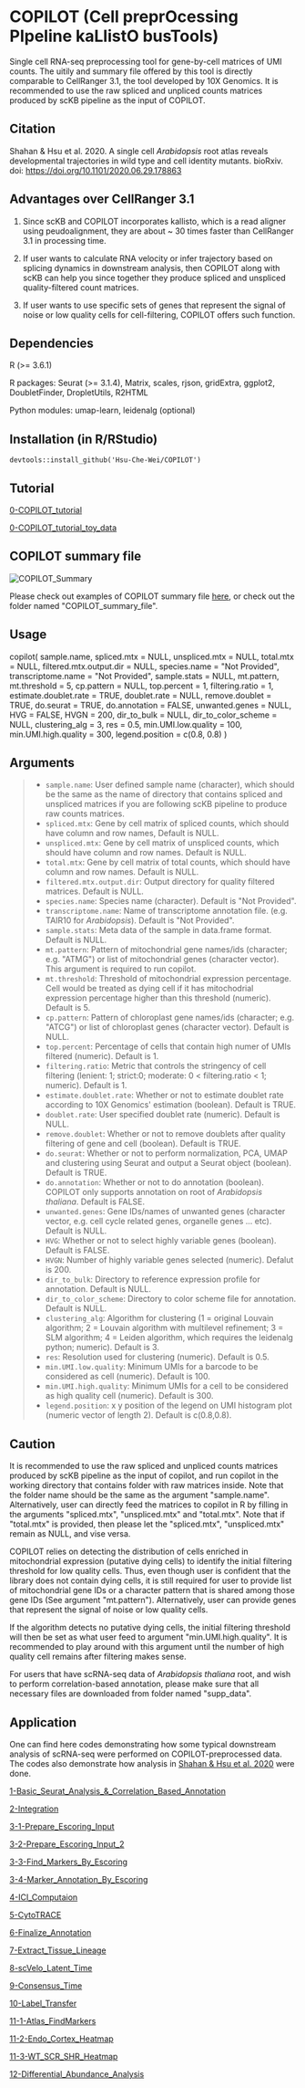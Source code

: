 # COPILOT (Cell preprOcessing PIpeline kaLlistO busTools) 

Single cell RNA-seq preprocessing tool for gene-by-cell matrices of UMI counts. The uitily and summary file offered by this tool is directly comparable to CellRanger 3.1, the tool developed by 10X Genomics. It is recommended to use the raw spliced and unpliced counts matrices produced by scKB pipeline as the input of COPILOT.

## Citation

Shahan & Hsu et al. 2020. A single cell _Arabidopsis_ root atlas reveals developmental trajectories in wild type and cell identity mutants. bioRxiv. doi: https://doi.org/10.1101/2020.06.29.178863

## Advantages over CellRanger 3.1

1. Since scKB and COPILOT incorporates kallisto, which is a read aligner using peudoalignment, they are about ~ 30 times faster than CellRanger 3.1 in processing time. 

2. If user wants to calculate RNA velocity or infer trajectory based on splicing dynamics in downstream analysis, then COPILOT along with scKB can help you since together they produce spliced and unspliced quality-filtered count matrices. 

3. If user wants to use specific sets of genes that represent the signal of noise or low quality cells for cell-filtering, COPILOT offers such function.

## Dependencies

R (>= 3.6.1)

R packages: Seurat (>= 3.1.4), Matrix, scales, rjson, gridExtra, ggplot2, DoubletFinder, DropletUtils, R2HTML

Python modules: umap-learn, leidenalg (optional)

## Installation (in R/RStudio)
   ```
devtools::install_github('Hsu-Che-Wei/COPILOT')
   ```

## Tutorial

[0-COPILOT_tutorial](https://github.com/Hsu-Che-Wei/COPILOT/tree/master/jupyter_notebook/0-COPILOT_tutorial.ipynb)

[0-COPILOT_tutorial_toy_data](https://github.com/Hsu-Che-Wei/COPILOT/tree/master/jupyter_notebook/0-COPILOT_tutorial_toy_data.ipynb)

## COPILOT summary file

![COPILOT_Summary](/images/COPILOT_Summary.png)

Please check out examples of COPILOT summary file [here](https://github.com/Hsu-Che-Wei/COPILOT/tree/master/COPILOT_summary_file/COPILOT_summary_files.pdf), or check out the folder named "COPILOT_summary_file".


## Usage

copilot( sample.name, spliced.mtx = NULL, unspliced.mtx = NULL, total.mtx = NULL, filtered.mtx.output.dir = NULL, species.name = "Not Provided", transcriptome.name = "Not Provided", sample.stats = NULL, mt.pattern, mt.threshold = 5, cp.pattern = NULL, top.percent = 1, filtering.ratio = 1, estimate.doublet.rate = TRUE, doublet.rate = NULL, remove.doublet = TRUE, do.seurat = TRUE, do.annotation = FALSE, unwanted.genes = NULL, HVG = FALSE, HVGN = 200, dir_to_bulk = NULL, dir_to_color_scheme = NULL, clustering_alg = 3, res = 0.5, min.UMI.low.quality = 100, min.UMI.high.quality = 300, legend.position = c(0.8, 0.8) )

## Arguments

> + ```sample.name```: User defined sample name (character), which should be the same as the name of directory that contains spliced and unspliced matrices if you are following scKB pipeline to produce raw counts matrices.
> + ```spliced.mtx```: Gene by cell matrix of spliced counts, which should have column and row names, Default is NULL.
> + ```unspliced.mtx```: Gene by cell matrix of unspliced counts, which should have column and row names. Default is NULL.
> + ```total.mtx```: Gene by cell matrix of total counts, which should have column and row names. Default is NULL.
> + ```filtered.mtx.output.dir```: Output directory for quality filtered matrices. Default is NULL.
> + ```species.name```: Species name (character). Default is "Not Provided".
> + ```transcriptome.name```: Name of transcriptome annotation file. (e.g. TAIR10 for _Arabidopsis_). Default is "Not Provided".
> + ```sample.stats```: Meta data of the sample in data.frame format. Default is NULL.
> + ```mt.pattern```: Pattern of mitochondrial gene names/ids (character; e.g. "ATMG") or list of mitochondrial genes (character vector). This argument is required to run copilot.
> + ```mt.threshold```: Threshold of mitochondrial expression percentage. Cell would be treated as dying cell if it has mitochodrial expression percentage higher than this threshold (numeric). Default is 5.
> + ```cp.pattern```: Pattern of chloroplast gene names/ids (character; e.g. "ATCG") or list of chloroplast genes (character vector). Default is NULL.
> + ```top.percent```: Percentage of cells that contain high numer of UMIs filtered (numeric). Default is 1.
> + ```filtering.ratio```: Metric that controls the stringency of cell filtering (lenient: 1; strict:0; moderate: 0 < filtering.ratio < 1; numeric). Default is 1.
> + ```estimate.doublet.rate```: Whether or not to estimate doublet rate according to 10X Genomics' estimation (boolean). Default is TRUE.
> + ```doublet.rate```: User specified doublet rate (numeric). Default is NULL.
> + ```remove.doublet```: Whether or not to remove doublets after quality filtering of gene and cell (boolean). Default is TRUE.
> + ```do.seurat```: Whether or not to perform normalization, PCA, UMAP and clustering using Seurat and output a Seurat object (boolean). Default is TRUE.
> + ```do.annotation```: Whether or not to do annotation (boolean). COPILOT only supports annotation on root of _Arabidopsis thaliana_. Default is FALSE.
> + ```unwanted.genes```: Gene IDs/names of unwanted genes (character vector, e.g. cell cycle related genes, organelle genes ... etc). Default is NULL.
> + ```HVG```: Whether or not to select highly variable genes (boolean). Default is FALSE.
> + ```HVGN```: Number of highly variable genes selected (numeric). Defalut is 200.
> + ```dir_to_bulk```: Directory to reference expression profile for annotation. Default is NULL.
> + ```dir_to_color_scheme```: Directory to color scheme file for annotation. Default is NULL.
> + ```clustering_alg```: Algorithm for clustering (1 = original Louvain algorithm; 2 = Louvain algorithm with multilevel refinement; 3 = SLM algorithm; 4 = Leiden algorithm, which requires the leidenalg python; numeric). Default is 3.
> + ```res```: Resolution used for clustering (numeric). Default is 0.5.
> + ```min.UMI.low.quality```: Minimum UMIs for a barcode to be considered as cell (numeric). Default is 100.
> + ```min.UMI.high.quality```: Minimum UMIs for a cell to be considered as high quality cell (numeric). Default is 300.
> + ```legend.position```: x y position of the legend on UMI histogram plot (numeric vector of length 2). Default is c(0.8,0.8).

## Caution

It is recommended to use the raw spliced and unpliced counts matrices produced by scKB pipeline as the input of copilot, and run copilot in the working directory that contains folder with raw matrices inside. Note that the folder name should be the same as the argument "sample.name". Alternatively, user can directly feed the matrices to copilot in R by filling in the arguments "spliced.mtx", "unspliced.mtx" and "total.mtx". Note that if "total.mtx" is provided, then please let the "spliced.mtx", "unspliced.mtx" remain as NULL, and vise versa.

COPILOT relies on detecting the distribution of cells enriched in mitochondrial expression (putative dying cells) to identify the initial filtering threshold for low quality cells. Thus, even though user is confident that the library does not contain dying cells, it is still required for user to provide list of mitochondrial gene IDs or a character pattern that is shared among those gene IDs (See argument "mt.pattern"). Alternatively, user can provide genes that represent the signal of noise or low quality cells.

If the algorithm detects no putative dying cells, the initial filtering threshold will then be set as what user feed to argument "min.UMI.high.quality". It is recommended to play around with this argument until the number of high quality cell remains after filtering makes sense.

For users that have scRNA-seq data of _Arabidopsis thaliana_ root, and wish to perform correlation-based annotation, please make sure that all necessary files are downloaded from folder named "supp_data".  

## Application 

One can find here codes demonstrating how some typical downstream analysis of scRNA-seq were performed on COPILOT-preprocessed data. The codes also demonstrate how analysis in [Shahan & Hsu et al. 2020](https://doi.org/10.1101/2020.06.29.178863) were done.

[1-Basic_Seurat_Analysis_&_Correlation_Based_Annotation](https://github.com/Hsu-Che-Wei/COPILOT/tree/master/jupyter_notebook/1-Correlation_Based_Annotation.ipynb)

[2-Integration](https://github.com/Hsu-Che-Wei/COPILOT/tree/master/jupyter_notebook/2-Integration.ipynb)

[3-1-Prepare_Escoring_Input](https://github.com/Hsu-Che-Wei/COPILOT/tree/master/jupyter_notebook/3-1-Prepare_Escoring_Input.ipynb)

[3-2-Prepare_Escoring_Input_2](https://github.com/Hsu-Che-Wei/COPILOT/tree/master/jupyter_notebook/3-2-Prepare_Escoring_Input_2.ipynb)

[3-3-Find_Markers_By_Escoring](https://github.com/Hsu-Che-Wei/COPILOT/tree/master/jupyter_notebook/3-3-Find_Markers_By_Escoring.ipynb)

[3-4-Marker_Annotation_By_Escoring](https://github.com/Hsu-Che-Wei/COPILOT/tree/master/jupyter_notebook/3-4-Marker_Annotation_By_Escoring.ipynb)

[4-ICI_Computaion](https://github.com/Hsu-Che-Wei/COPILOT/tree/master/jupyter_notebook/4-ICI_Computaion.ipynb)

[5-CytoTRACE](https://github.com/Hsu-Che-Wei/COPILOT/tree/master/jupyter_notebook/5-CytoTRACE.ipynb)

[6-Finalize_Annotation](https://github.com/Hsu-Che-Wei/COPILOT/tree/master/jupyter_notebook/6-Finalize_Annotation.ipynb)

[7-Extract_Tissue_Lineage](https://github.com/Hsu-Che-Wei/COPILOT/tree/master/jupyter_notebook/7-Extract_Tissue_Lineage.ipynb)

[8-scVelo_Latent_Time](https://github.com/Hsu-Che-Wei/COPILOT/tree/master/jupyter_notebook/8-scVelo_Latent_Time.ipynb)

[9-Consensus_Time](https://github.com/Hsu-Che-Wei/COPILOT/tree/master/jupyter_notebook/9-Consensus_Time.ipynb)

[10-Label_Transfer](https://github.com/Hsu-Che-Wei/COPILOT/tree/master/jupyter_notebook/10-Label_Transfer.ipynb)

[11-1-Atlas_FindMarkers](https://github.com/Hsu-Che-Wei/COPILOT/tree/master/jupyter_notebook/11-1-Atlas_FindMarkers.ipynb)

[11-2-Endo_Cortex_Heatmap](https://github.com/Hsu-Che-Wei/COPILOT/tree/master/jupyter_notebook/11-2-Endo_Cortex_Heatmap.ipynb)

[11-3-WT_SCR_SHR_Heatmap](https://github.com/Hsu-Che-Wei/COPILOT/tree/master/jupyter_notebook/11-3-WT_SCR_SHR_Heatmap.ipynb)

[12-Differential_Abundance_Analysis](https://github.com/Hsu-Che-Wei/COPILOT/tree/master/jupyter_notebook/12-Differential_Abundance_Analysis.ipynb)







